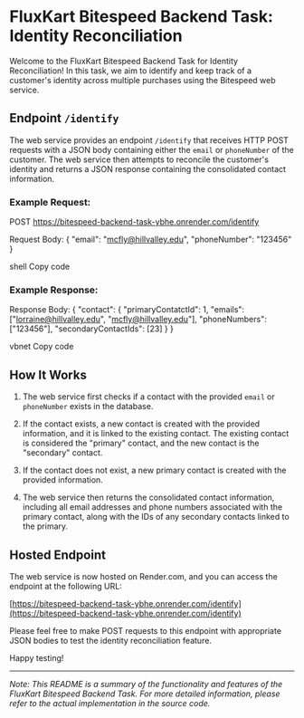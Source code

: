 # FluxKart Bitespeed Backend Task: Identity Reconciliation

Welcome to the FluxKart Bitespeed Backend Task for Identity Reconciliation! In this task, we aim to identify and keep track of a customer's identity across multiple purchases using the Bitespeed web service.

## Endpoint `/identify`

The web service provides an endpoint `/identify` that receives HTTP POST requests with a JSON body containing either the `email` or `phoneNumber` of the customer. The web service then attempts to reconcile the customer's identity and returns a JSON response containing the consolidated contact information.

### Example Request:

POST https://bitespeed-backend-task-ybhe.onrender.com/identify

Request Body:
{
"email": "mcfly@hillvalley.edu",
"phoneNumber": "123456"
}

shell
Copy code

### Example Response:

Response Body:
{
"contact": {
"primaryContatctId": 1,
"emails": ["lorraine@hillvalley.edu", "mcfly@hillvalley.edu"],
"phoneNumbers": ["123456"],
"secondaryContactIds": [23]
}
}

vbnet
Copy code

## How It Works

1. The web service first checks if a contact with the provided `email` or `phoneNumber` exists in the database.

2. If the contact exists, a new contact is created with the provided information, and it is linked to the existing contact. The existing contact is considered the "primary" contact, and the new contact is the "secondary" contact.

3. If the contact does not exist, a new primary contact is created with the provided information.

4. The web service then returns the consolidated contact information, including all email addresses and phone numbers associated with the primary contact, along with the IDs of any secondary contacts linked to the primary.

## Hosted Endpoint

The web service is now hosted on Render.com, and you can access the endpoint at the following URL:

[https://bitespeed-backend-task-ybhe.onrender.com/identify](https://bitespeed-backend-task-ybhe.onrender.com/identify)

Please feel free to make POST requests to this endpoint with appropriate JSON bodies to test the identity reconciliation feature.

Happy testing!

---
*Note: This README is a summary of the functionality and features of the FluxKart Bitespeed Backend Task. For more detailed information, please refer to the actual implementation in the source code.*
